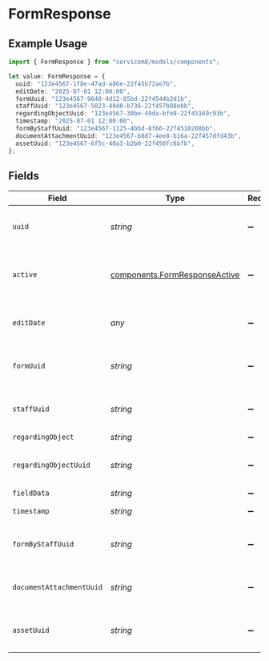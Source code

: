# FormResponse

## Example Usage

```typescript
import { FormResponse } from "servicem8/models/components";

let value: FormResponse = {
  uuid: "123e4567-1f8e-47ad-a86e-22f45b72ae7b",
  editDate: "2025-07-01 12:00:00",
  formUuid: "123e4567-9640-4d12-85bd-22f4544b2d1b",
  staffUuid: "123e4567-5023-4040-b736-22f457b88ebb",
  regardingObjectUuid: "123e4567-38be-49da-bfe8-22f45169c93b",
  timestamp: "2025-07-01 12:00:00",
  formByStaffUuid: "123e4567-1125-4bbd-8f66-22f4510208bb",
  documentAttachmentUuid: "123e4567-b8d7-4ee8-b16a-22f457dfd43b",
  assetUuid: "123e4567-6f5c-40a3-b2b0-22f450fc6bfb",
};
```

## Fields

| Field                                                                          | Type                                                                           | Required                                                                       | Description                                                                    | Example                                                                        |
| ------------------------------------------------------------------------------ | ------------------------------------------------------------------------------ | ------------------------------------------------------------------------------ | ------------------------------------------------------------------------------ | ------------------------------------------------------------------------------ |
| `uuid`                                                                         | *string*                                                                       | :heavy_minus_sign:                                                             | Unique identifier for this record                                              | 123e4567-1f8e-47ad-a86e-22f45b72ae7b                                           |
| `active`                                                                       | [components.FormResponseActive](../../models/components/formresponseactive.md) | :heavy_minus_sign:                                                             | Record active/deleted flag.  Valid values are [0,1]                            |                                                                                |
| `editDate`                                                                     | *any*                                                                          | :heavy_minus_sign:                                                             | Timestamp at which record was last modified                                    | 2025-07-01 12:00:00                                                            |
| `formUuid`                                                                     | *string*                                                                       | :heavy_minus_sign:                                                             | N/A                                                                            | 123e4567-9640-4d12-85bd-22f4544b2d1b                                           |
| `staffUuid`                                                                    | *string*                                                                       | :heavy_minus_sign:                                                             | N/A                                                                            | 123e4567-5023-4040-b736-22f457b88ebb                                           |
| `regardingObject`                                                              | *string*                                                                       | :heavy_minus_sign:                                                             | N/A                                                                            |                                                                                |
| `regardingObjectUuid`                                                          | *string*                                                                       | :heavy_minus_sign:                                                             | N/A                                                                            | 123e4567-38be-49da-bfe8-22f45169c93b                                           |
| `fieldData`                                                                    | *string*                                                                       | :heavy_minus_sign:                                                             | N/A                                                                            |                                                                                |
| `timestamp`                                                                    | *string*                                                                       | :heavy_minus_sign:                                                             | N/A                                                                            | 2025-07-01 12:00:00                                                            |
| `formByStaffUuid`                                                              | *string*                                                                       | :heavy_minus_sign:                                                             | N/A                                                                            | 123e4567-1125-4bbd-8f66-22f4510208bb                                           |
| `documentAttachmentUuid`                                                       | *string*                                                                       | :heavy_minus_sign:                                                             | N/A                                                                            | 123e4567-b8d7-4ee8-b16a-22f457dfd43b                                           |
| `assetUuid`                                                                    | *string*                                                                       | :heavy_minus_sign:                                                             | N/A                                                                            | 123e4567-6f5c-40a3-b2b0-22f450fc6bfb                                           |